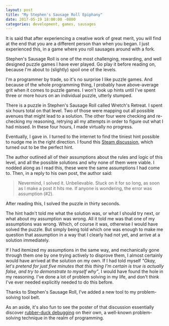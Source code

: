 ```yaml
---
layout: post
title: "My Stephen's Sausage Roll Epiphany"
date: 2017-05-19 18:00:00 -0800
categories: development, games, sausages
---
```


It is said that after experiencing a creative work of great merit, you will find at the end that you are a different person than when you began. I just experienced this, in a game where you roll sausages around with a fork.

Stephen's Sausage Roll is one of the most challenging, rewarding, and well designed puzzle games I have ever played. Go play it before reading on, because I'm about to (slightly) spoil one of the levels.

I'm a programmer by trade, so it's no surprise I like puzzle games. And because of the whole programming thing, I probably have above-average grit when it comes to puzzle games. I won't look up hints until I've spent three or more hours on an individual puzzle, utterly stumped.

There is a puzzle in Stephen's Sausage Roll called Wretch's Retreat. I spent six hours total on that level. Two of those were mapping out all possible avenues that might lead to a solution. The other four were checking and re-checking my reasoning, retrying all my attempts in order to figure out what I had missed. In these four hours, I made virtually no progress.

Eventually, I gave in. I turned to the internet to find the tiniest hint possible to nudge me in the right direction. I found this [Steam discussion](https://steamcommunity.com/app/353540/discussions/0/357284767240671462/), which turned out to be the perfect hint.

The author outlined all of their assumptions about the rules and logic of this level, and all the possible solutions and why none of them were viable. I nodded along as I read this, these were the same assumptions I had come to. Then, in a reply to his own post, the author said:

> Nevermind, I solved it. Unbelievable. Stuck on it for so long, as soon as I make a post it hits me. If anyone is wondering, the error was assumption (#2).

After reading this, I solved the puzzle in thirty seconds.

The hint hadn't told me what the solution was, or what I should try next, or what about my assumption was wrong. All it told me was that one of my assumptions was wrong. Which, of course it was, otherwise I would have solved the puzzle. But simply being told which one was enough to make me question that assumption in a way that I clearly had not yet, and arrive at a solution immediately.

If I had itemized my assumptions in the same way, and mechanically gone through them one by one trying actively to disprove them, I almost certainly would have arrived at the solution on my own. If I had told myself *"Okay, let's pretend for just five minutes that this thing I'm certain is true is actually false, and try to demonstrate to myself why"*, I would have found the hole in my reasoning. I've done a lot of problem solving in my life, and don't think I've ever needed explicitly needed to do this before.

Thanks to Stephen's Sausage Roll, I've added a new tool to my problem-solving tool belt.

As an aside, it's also fun to see the poster of that discussion essentially discover [rubber-duck debugging](https://en.wikipedia.org/wiki/Rubber_duck_debugging) on their own, a well-known problem-solving technique in the realm of programming.
